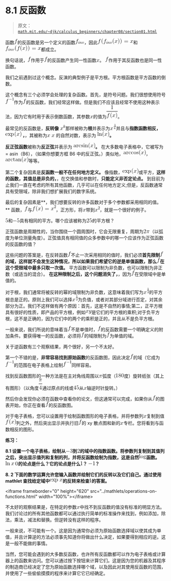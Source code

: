 # 8.1 反函数

> 原文： [`math.mit.edu/~djk/calculus_beginners/chapter08/section01.html`](http://math.mit.edu/~djk/calculus_beginners/chapter08/section01.html)

函数![](img/tex-8fa14cdd754f91cc6554c9e71929cce7.gif)的反函数是另一个定义的函数![](img/tex-3b3a6c8b2698ce7040bf08f8708213de.gif)，因此![](img/tex-266072a7627e34a1028359790362373e.gif)和![](img/tex-f04e050a44203a193089bb1c7ddba787.gif)都成立。

换句话说，![](img/tex-8fa14cdd754f91cc6554c9e71929cce7.gif)作用于![](img/tex-8fa14cdd754f91cc6554c9e71929cce7.gif)的反函数产生同一性函数![](img/tex-9dd4e461268c8034f5c8564e155c67a6.gif)。 ![](img/tex-8fa14cdd754f91cc6554c9e71929cce7.gif)作用于其反函数也是同一性函数。

我们之前遇到过这个概念。反演的典型例子是平方根。平方根函数是平方函数的倒数。

这个概念有三个必须学会处理的复杂函数。首先，是符号问题。我们很想使用符号![](img/tex-e55e328349414752113c4878dc62303f.gif)作为![](img/tex-8fa14cdd754f91cc6554c9e71929cce7.gif)的反函数，我们经常这样做。但是我们不应该且经常不使用这种表示法，因为它有时用于表示倒数函数，其参数![](img/tex-9dd4e461268c8034f5c8564e155c67a6.gif)的值为![](img/tex-860b7fe3904792a3eb277030626a2841.gif)。

最常见的反函数是，**反转像** ![](img/tex-1f31f8c0da2e32b6acaa5b9a0e5154e9.gif)那样被称为**根**并表示为![](img/tex-fb948c961db66429dcc9a638c40d5400.gif)并且与**指数函数相反，![](img/tex-f816c6890016193bb7c1429c6dfa7460.gif) ，**，其被称为![](img/tex-9dd4e461268c8034f5c8564e155c67a6.gif) ![](img/tex-9dd4e461268c8034f5c8564e155c67a6.gif) 的自然对数，表示为 **![](img/tex-082b0e41ac5d0f86aa6e51587580f3b7.gif)。**

**反正弦函数**被称为**反正弦**并表示为 **![](img/tex-6b5a3bd3ccba039520f633705222b7e3.gif)。** 在大多数电子表格中，它被写为= asin（B6），（如果你想要方框 B6 中的反正弦。）类似地，![](img/tex-ca694452d86056b222bbe8ed752de1aa.gif)，![](img/tex-e0ee86a6e0446425ac66e35bc988fe36.gif)等等。

第二个复杂因素是**反函数一般不在任何地方定义。** 像指数，![](img/tex-f816c6890016193bb7c1429c6dfa7460.gif)或平方，**这样的函数，其值总是非负的，**，在交换值和参数时，**只能定义非否定论点。** 到目前为止我们一直在考虑的所有其他函数，几乎可以在任何地方定义;但是，反函数通常具有受限域，除非我们想扩展我们的数字系统。

最后的复杂因素是**，我们想要反转的许多函数对于多个参数都采用相同的值。** 函数，![](img/tex-8fa14cdd754f91cc6554c9e71929cce7.gif)与![](img/tex-fbce4a1ebe576539394e9493e30c7e5e.gif)，正方形，将![](img/tex-9dd4e461268c8034f5c8564e155c67a6.gif)带到![](img/tex-32f5240d0dbf2ccbe75ef7f8ef2015e0.gif)，就是一个很好的例子。

![](img/tex-e4da3b7fbbce2345d7772b0674a318d5.gif)和![](img/tex-47c1b025fa18ea96c33fbb6718688c0f.gif)具有相同的平方。哪个应该被称为![](img/tex-8e296a067a37563370ded05f5a3bf3ec.gif)的平方根？

正弦函数是周期性的，当你围绕一个圆周围时，它会无限重复，周期为![](img/tex-c3198a6dbef629ca31403b4ccdff3fc7.gif)（以弧度为单位测量角度）。正弦值具有相同值的众多参数中的哪一个应该作为正弦函数的反函数的值？

这些问题的答案是，在反转函数![](img/tex-8fa14cdd754f91cc6554c9e71929cce7.gif)不止一次采用相同的值时，我们必须**首先限制![](img/tex-8fa14cdd754f91cc6554c9e71929cce7.gif)的域，这样就不会发生这种情况，**所以**如果我们希望它的逆是单值函数，那么![](img/tex-8fa14cdd754f91cc6554c9e71929cce7.gif)在这个受限域中最多只取一次值。** 平方函数可以限制为非负数，也可以限制为非正数（或适当的混合）。 **在这种限制之后，这个问题消失了，**，因为![](img/tex-8fa14cdd754f91cc6554c9e71929cce7.gif)在受限域中是单值的。

对于根，我们通常将被反转的幂的域限制为非负数，这意味着我们写为![](img/tex-d156fc4dc7b1d0eb31c97b6be2cd1bce.gif)的平方根总是正的。原则上我们可以选择![](img/tex-d156fc4dc7b1d0eb31c97b6be2cd1bce.gif)为负值，或者对其部分域进行否定，对其余部分为正。我们不这样做有两个原因：首先，这是不自然的事情;第二，正平方根具有很好的性质，即产品的平方根，例如![](img/tex-3e44107170a520582ade522fa73c1d15.gif)是它们的平方根的乘积;对于负平方根，这不是正确的，因为它们中的两个的乘积是正的，并且从不是负平方根。

一般来说，我们所说的意味着当![](img/tex-8fa14cdd754f91cc6554c9e71929cce7.gif)不是单值时，![](img/tex-8fa14cdd754f91cc6554c9e71929cce7.gif)的反函数需要一个明确定义的附加条件。要获得唯一的反函数，必须将![](img/tex-8fa14cdd754f91cc6554c9e71929cce7.gif)的域限制为![](img/tex-8fa14cdd754f91cc6554c9e71929cce7.gif)为单值的域。

关于逆函数有三个观察结果，两个很好，另一个不太好。

第一个不错的是，**非常容易找到原始函数**的反函数图，因此决定![](img/tex-8fa14cdd754f91cc6554c9e71929cce7.gif)的域（它成为![](img/tex-e55e328349414752113c4878dc62303f.gif)的范围在电子表格上绘制![](img/tex-e55e328349414752113c4878dc62303f.gif)同样容易。

找到反函数图形的一种方法是在主对角线周围以![](img/tex-4f08e3dba63dc6d40b22952c7a9dac6d.gif)弧度（![](img/tex-045117b0e0a11a242b9765e79cbf113f.gif)度）旋转纸张（其上有图形）（以角度![](img/tex-7d0ab8fde227931c7e02de2f71305a20.gif)通过原点的线或![](img/tex-6c8349cc7260ae62e3b1396831a8398f.gif)从![](img/tex-9dd4e461268c8034f5c8564e155c67a6.gif)轴逆时针旋转。）

然后你会发现你必须在函数中查看你的论文，但这通常可以完成，如果你从![](img/tex-8fa14cdd754f91cc6554c9e71929cce7.gif)的图表开始，你正在查看![](img/tex-8fa14cdd754f91cc6554c9e71929cce7.gif)的反函数图。

对于电子表格，您可以设置用于绘制函数图形的电子表格，并将参数列![](img/tex-9dd4e461268c8034f5c8564e155c67a6.gif)复制到值![](img/tex-50bbd36e1fd2333108437a2ca378be62.gif)列之外，然后突出显示并执行旧![](img/tex-8fa14cdd754f91cc6554c9e71929cce7.gif)的 xy 散点图和新的![](img/tex-9dd4e461268c8034f5c8564e155c67a6.gif)专栏。您将看到与函数相反的图形。

**练习：**

**8.1 设置一个电子表格，绘制从![](img/tex-b3149ecea4628efd23d2f86e5a723472.gif)到![](img/tex-c81e728d9d4c2f636f067f89cc14862c.gif)的域中的指数函数。将参数列复制到其值列之后，突出显示值列和复制的列，并将反函数绘制为指数，这是自然![](img/tex-cb139ffd45872a9a5f17ece5cdb1d314.gif)函数。 ![](img/tex-2e2d2bfd8d38a8371cedaa366a5c07ab.gif) ![](img/tex-cfcd208495d565ef66e7dff9f98764da.gif)的论点是什么？它的论点是什么![](img/tex-c4ca4238a0b923820dcc509a6f75849b.gif)？ ![](img/tex-6bb61e3b7bce0931da574d19d1d82c88.gif)？**

**8\. 2 下面的数学运算允许您输入函数并绘制它们的反转以及它们自己。通过使用 mathlet 查找给定域中![](img/tex-d2d9ff050c6216f119106a42e9624e9f.gif)的反转来检查![](img/tex-c4ca4238a0b923820dcc509a6f75849b.gif)的答案。**

&lt;iframe frameborder="0" height="620" src="../mathlets/operations-on-functions.html" width="100%"&gt;&lt;/iframe&gt;

不太好的观察结果是，在特定的参数![](img/tex-9dd4e461268c8034f5c8564e155c67a6.gif)中找不到反函数的值没有标准的明显方法。我们讨论过的所有其他函数都可以通过执行简单的标准操作来找到，例如添加，除法，乘法，减法和替换。但逆转没有这样的程序。

一般来说，不可能有一个。这是因为通常你必须为原始函数选择域以使其成为单值，并且计算逆的方法必须事先知道你将做出什么决定，如果要得到相应的逆。这是一般不能做的事情。

当然，您可能会遇到的大多数反函数，也许所有反函数都可以作为电子表格或计算器上的函数来访问。您可以通过按下按钮来计算它们。这是因为您的机器及其程序的制造商已经决定了您为原始函数选择哪个域，以及因此对其使用反函数的范围，并使用了一些偷偷摸摸的程序来计算它它已经确定。